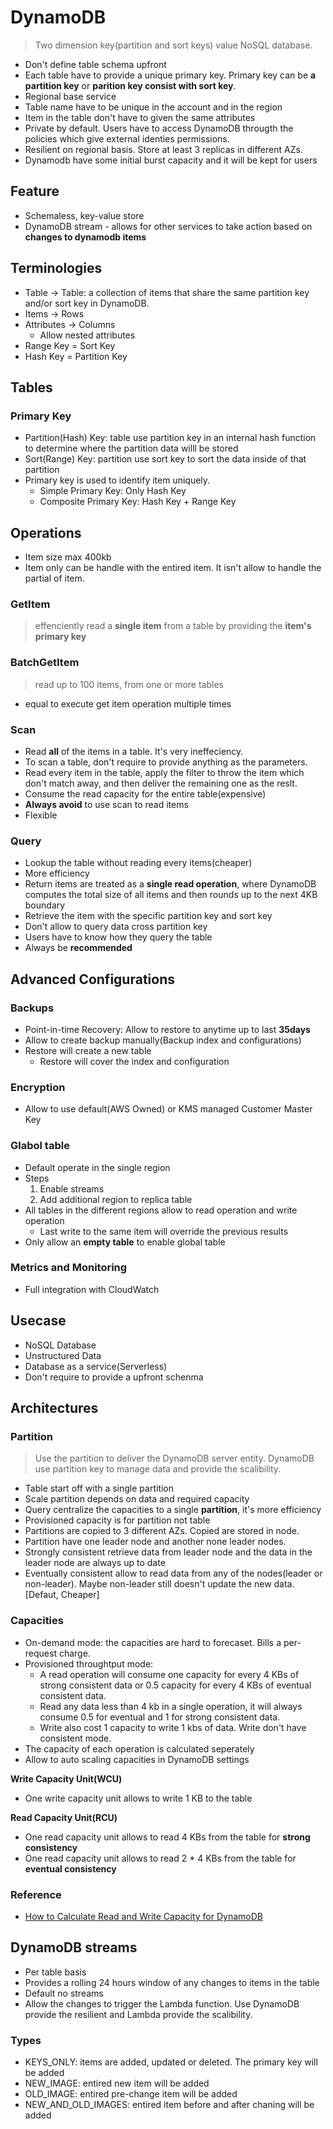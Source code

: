 # DynamoDB
> Two dimension key(partition and sort keys) value NoSQL database. 

* Don't define table schema upfront
* Each table have to provide a unique primary key. Primary key can be **a partition key** or **parition key consist with sort key**.
* Regional base service
* Table name have to be unique in the account and in the region
* Item in the table don't have to given the same attributes
* Private by default. Users have to access DynamoDB througth the policies which give external identies permissions.
* Resilient on regional basis. Store at least 3 replicas in different AZs.
* Dynamodb have some initial burst capacity and it will be kept for users

## Feature
* Schemaless, key-value store
* DynamoDB stream - allows for other services to take action based on **changes to dynamodb items**

## Terminologies
* Table -> Table: a collection of items that share the same partition key and/or sort key in DynamoDB.
* Items -> Rows
* Attributes -> Columns
  * Allow nested attributes
* Range Key = Sort Key
* Hash Key = Partition Key

## Tables
### Primary Key
* Partition(Hash) Key: table use partition key in an internal hash function to determine where  the partition data willl be stored
* Sort(Range) Key: partition use sort key to sort the data inside of that partition
* Primary key is used to identify item uniquely.
  * Simple Primary Key: Only Hash Key
  * Composite Primary Key: Hash Key + Range Key

## Operations
* Item size max 400kb
* Item only can be handle with the entired item. It isn't allow to handle the partial of item.

### GetItem 
> effenciently read a **single item** from a table by providing the **item's primary key**

### BatchGetItem
> read up to 100 items, from one or more tables
  - equal to execute get item operation multiple times

### Scan
* Read **all** of the items in a table. It's very ineffeciency.
* To scan a table, don't require to provide anything as the parameters.
* Read every item in the table, apply the filter to throw the item which don't match away, and then deliver the remaining one as the reslt.
* Consume the read capacity for the entire table(expensive)
* **Always avoid** to use scan to read items
* Flexible

### Query
* Lookup the table without reading every items(cheaper)
* More efficiency
* Return items are treated as a **single read operation**, where DynamoDB computes the total size of all items and then rounds up to the next 4KB boundary
* Retrieve the item with the specific partition key and sort key
* Don't allow to query data cross partition key
* Users have to know how they query the table
* Always be **recommended**

## Advanced Configurations
### Backups
* Point-in-time Recovery: Allow to restore to anytime up to last **35days**
* Allow to create backup manually(Backup index and configurations)
* Restore will create a new table
  * Restore will cover the index and configuration

### Encryption
* Allow to use default(AWS Owned) or KMS managed Customer Master Key

### Glabol table
* Default operate in the single region
* Steps
  1. Enable streams
  2. Add additional region to replica table
* All tables in the different regions allow to read operation and write operation
  * Last write to the same item will override the previous results
* Only allow an **empty table** to enable global table

### Metrics and Monitoring
* Full integration with CloudWatch

## Usecase
* NoSQL Database
* Unstructured Data
* Database as a service(Serverless)
* Don't require to provide a upfront schenma

## Architectures

### Partition
> Use the partition to deliver the DynamoDB server entity. DynamoDB use partition key to manage data and provide the scalibility.

* Table start off with a single partition
* Scale partition depends on data and required capacity
* Query centralize the capacities to a single **partition**, it's more efficiency
* Provisioned capacity is for partition not table
* Partitions are copied to 3 different AZs. Copied are stored in node.
* Partition have one leader node and another none leader nodes.
* Strongly consistent retrieve data from leader node and the data in the leader node are always up to date
* Eventually consistent allow to read data from any of the nodes(leader or non-leader). Maybe non-leader still doesn't update the new data. [Defaut, Cheaper]

### Capacities
* On-demand mode: the capacities are hard to forecaset. Bills a per-request charge.
* Provisioned throughtput mode:
  * A read operation will consume one capacity for every 4 KBs of strong consistent data or 0.5 capacity for every 4 KBs of eventual consistent data.
  * Read any data less than 4 kb in a single operation, it will always consume 0.5 for eventual and 1 for strong consistent data.
  * Write also cost 1 capacity to write 1 kbs of data. Write don't have consistent mode.
* The capacity of each operation is calculated seperately
* Allow to auto scaling capacities in DynamoDB settings

**Write Capacity Unit(WCU)**
* One write capacity unit allows to write 1 KB to the table

**Read Capacity Unit(RCU)**
* One read capacity unit allows to read 4 KBs from the table for **strong consistency**
* One read capacity unit allows to read 2 * 4 KBs from the table for **eventual consistency**

### Reference
* [How to Calculate Read and Write Capacity for DynamoDB](https://www2.linuxacademy.com/howtoguides/20310-how-to-calculate-read-and-write-capacity-for-dynamodb/)

## DynamoDB streams
* Per table basis
* Provides a rolling 24 hours window of any changes to items in the table
* Default no streams
* Allow the changes to trigger the Lambda function. Use DynamoDB provide the resilient and Lambda provide the scalibility.

### Types
* KEYS_ONLY: items are added, updated or deleted. The primary key will be added
* NEW_IMAGE: entired new item will be added
* OLD_IMAGE: entired pre-change item will be added
* NEW_AND_OLD_IMAGES: entired item before and after chaning will be added
